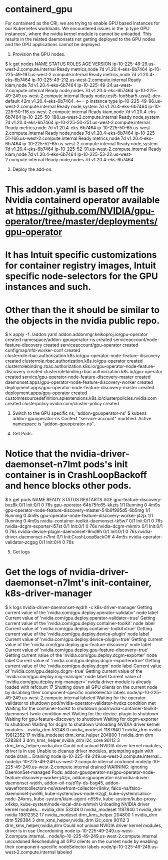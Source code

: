 # containerd_gpu

For containerd as the CRI, we are trying to enable GPU based instances for our Kubernetes workloads.
We encountered issues in the 'p type GPU instances', where the nvidia kernel module is cannot be unloaded.
This results in the related daemonsets not getting deployed to the GPU nodes and the GPU applications cannot be deployed.


1. Provision the GPU nodes.

$ k get nodes
NAME                                          STATUS   ROLES                                  AGE   VERSION
ip-10-225-48-29.us-west-2.compute.internal    Ready    metrics,node                           7d    v1.20.4-eks-6b7464
ip-10-225-49-197.us-west-2.compute.internal   Ready    metrics,node                           7d    v1.20.4-eks-6b7464
ip-10-225-49-212.us-west-2.compute.internal   Ready    kiam,node                              7d    v1.20.4-eks-6b7464
ip-10-225-49-24.us-west-2.compute.internal    Ready    node,nodes                             7d    v1.20.4-eks-6b7464
ip-10-225-49-249.us-west-2.compute.internal   Ready    node,test5-foo5bar5-usw2-dev-default   42m   v1.20.4-eks-6b7464. <=== p instance type
ip-10-225-49-96.us-west-2.compute.internal    Ready    node,system                            7d    v1.20.4-eks-6b7464
ip-10-225-50-116.us-west-2.compute.internal   Ready    kiam,node                              7d    v1.20.4-eks-6b7464
ip-10-225-50-188.us-west-2.compute.internal   Ready    node,system                            7d    v1.20.4-eks-6b7464
ip-10-225-50-251.us-west-2.compute.internal   Ready    metrics,node                           7d    v1.20.4-eks-6b7464
ip-10-225-50-65.us-west-2.compute.internal    Ready    node,nodes                             7d    v1.20.4-eks-6b7464
ip-10-225-51-166.us-west-2.compute.internal   Ready    metrics,node                           7d    v1.20.4-eks-6b7464
ip-10-225-52-65.us-west-2.compute.internal    Ready    node,system                            7d    v1.20.4-eks-6b7464
ip-10-225-52-91.us-west-2.compute.internal    Ready    kiam,node                              7d    v1.20.4-eks-6b7464
ip-10-225-53-22.us-west-2.compute.internal    Ready    node,nodes                             7d    v1.20.4-eks-6b7464


2. Deploy the add-on.
# This addon.yaml is based off the Nvidia containerd operator available at https://github.com/NVIDIA/gpu-operator/tree/master/deployments/gpu-operator
# It has Intuit specific customizations for container registry images, Intuit specific node-selectors for the GPU instances and such.
# Other than the it should be similar to the objects in the nvidia public repo.

$ k apply -f ./addon.yaml
addon.addonmgr.keikoproj.io/gpu-operator created
namespace/addon-gpuoperator-ns created
serviceaccount/node-feature-discovery created
serviceaccount/gpu-operator created
configmap/nfd-worker-conf created
clusterrole.rbac.authorization.k8s.io/gpu-operator-node-feature-discovery created
clusterrole.rbac.authorization.k8s.io/gpu-operator created
clusterrolebinding.rbac.authorization.k8s.io/gpu-operator-node-feature-discovery created
clusterrolebinding.rbac.authorization.k8s.io/gpu-operator created
service/gpu-operator-node-feature-discovery-master created
daemonset.apps/gpu-operator-node-feature-discovery-worker created
deployment.apps/gpu-operator-node-feature-discovery-master created
deployment.apps/gpu-operator created
customresourcedefinition.apiextensions.k8s.io/clusterpolicies.nvidia.com created
clusterpolicy.nvidia.com/cluster-policy created


3. Switch to the GPU specific ns, 'addon-gpuoperator-ns'
$ kubens addon-gpuoperator-ns
Context "service-account" modified.
Active namespace is "addon-gpuoperator-ns".

4. Get Pods. 
# Notice that the nvidia-driver-daemonset-n7lmt pods's init container is in CrashLoopBackoff and hence blocks other pods. 
$ k get pods
NAME                                                          READY   STATUS                  RESTARTS   AGE
gpu-feature-discovery-bxz8k                                   0/1     Init:0/1                0          76s
gpu-operator-64b75fc65-kkzts                                  1/1     Running                 0          4m9s
gpu-operator-node-feature-discovery-master-54b9f995d5-6b5mg   1/1     Running                 0          4m9s
gpu-operator-node-feature-discovery-worker-j4zjx              1/1     Running                 0          4m9s
nvidia-container-toolkit-daemonset-tk5w7                      0/1     Init:0/1                0          76s
nvidia-dcgm-exporter-l57st                                    0/1     Init:0/1                0          76s
nvidia-dcgm-mkmrx                                             0/1     Init:0/1                0          76s
nvidia-device-plugin-daemonset-9md9h                          0/1     Init:0/1                0          76s
nvidia-driver-daemonset-n7lmt                                 0/1     Init:CrashLoopBackOff   4          4m5s 
nvidia-operator-validator-zcgpg                               0/1     Init:0/4                0          76s


5. Get logs

# Get the logs of nvidia-driver-daemonset-n7lmt's init-container, k8s-driver-manager
$ k logs nvidia-driver-daemonset-wjdrh -c k8s-driver-manager
Getting current value of the 'nvidia.com/gpu.deploy.operator-validator' node label
Current value of 'nvidia.com/gpu.deploy.operator-validator=true'
Getting current value of the 'nvidia.com/gpu.deploy.container-toolkit' node label
Current value of 'nvidia.com/gpu.deploy.container-toolkit=true'
Getting current value of the 'nvidia.com/gpu.deploy.device-plugin' node label
Current value of 'nvidia.com/gpu.deploy.device-plugin=true'
Getting current value of the 'nvidia.com/gpu.deploy.gpu-feature-discovery' node label
Current value of 'nvidia.com/gpu.deploy.gpu-feature-discovery=true'
Getting current value of the 'nvidia.com/gpu.deploy.dcgm-exporter' node label
Current value of 'nvidia.com/gpu.deploy.dcgm-exporter=true'
Getting current value of the 'nvidia.com/gpu.deploy.dcgm' node label
Current value of 'nvidia.com/gpu.deploy.dcgm=true'
Getting current value of the 'nvidia.com/gpu.deploy.mig-manager' node label
Current value of 'nvidia.com/gpu.deploy.mig-manager='
nvidia driver module is already loaded with refcount 17
Shutting down all GPU clients on the current node by disabling their component-specific nodeSelector labels
node/ip-10-225-49-249.us-west-2.compute.internal labeled
Waiting for the operator-validator to shutdown
pod/nvidia-operator-validator-hvdxz condition met
Waiting for the container-toolkit to shutdown
pod/nvidia-container-toolkit-daemonset-lwnlc condition met
Waiting for the device-plugin to shutdown
Waiting for gpu-feature-discovery to shutdown
Waiting for dcgm-exporter to shutdown
Waiting for dcgm to shutdown
Unloading NVIDIA driver kernel modules...
nvidia_drm             53248  0
nvidia_modeset       1187840  1 nvidia_drm
nvidia              19812352  17 nvidia_modeset
drm_kms_helper        204800  1 nvidia_drm
drm                   528384  3 drm_kms_helper,nvidia_drm
i2c_core               90112  3 drm_kms_helper,nvidia,drm
Could not unload NVIDIA driver kernel modules, driver is in use
Unable to cleanup driver modules, attempting again with node drain...
Draining node ip-10-225-49-249.us-west-2.compute.internal...
node/ip-10-225-49-249.us-west-2.compute.internal cordoned
node/ip-10-225-49-249.us-west-2.compute.internal drained
WARNING: ignoring DaemonSet-managed Pods: addon-gpuoperator-ns/gpu-operator-node-feature-discovery-worker-j4zjx, addon-gpuoperator-ns/nvidia-driver-daemonset-wjdrh, addon-oil-ns/o11y-ds-bsg45, addon-wavefrontcollectors-ns/wavefront-collector-r9nkv, falco-ns/falco-daemonset-jwx96, kube-system/aws-node-kzgjf, kube-system/calico-node-24xms, kube-system/kiam-agent-n555v, kube-system/kube-proxy-x4kkp, kube-system/node-local-dns-whmvh
Unloading NVIDIA driver kernel modules...
nvidia_drm             53248  0
nvidia_modeset       1187840  1 nvidia_drm
nvidia              19812352  17 nvidia_modeset
drm_kms_helper        204800  1 nvidia_drm
drm                   528384  3 drm_kms_helper,nvidia_drm
i2c_core               90112  3 drm_kms_helper,nvidia,drm
Could not unload NVIDIA driver kernel modules, driver is in use
Uncordoning node ip-10-225-49-249.us-west-2.compute.internal...
node/ip-10-225-49-249.us-west-2.compute.internal uncordoned
Rescheduling all GPU clients on the current node by enabling their component-specific nodeSelector labels
node/ip-10-225-49-249.us-west-2.compute.internal labeled